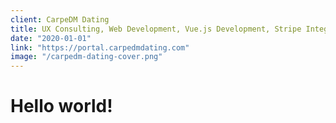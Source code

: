 ```yaml
---
client: CarpeDM Dating
title: UX Consulting, Web Development, Vue.js Development, Stripe Integration
date: "2020-01-01"
link: "https://portal.carpedmdating.com"
image: "/carpedm-dating-cover.png"
---
```


# Hello world!
